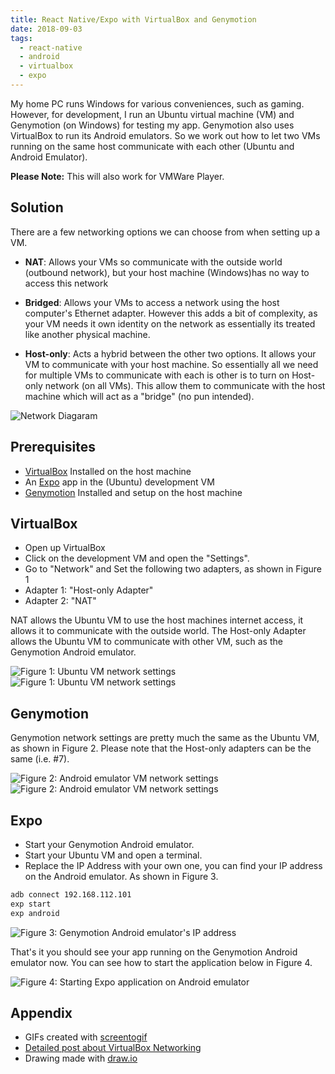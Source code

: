 ```yaml
---
title: React Native/Expo with VirtualBox and Genymotion
date: 2018-09-03
tags:
  - react-native
  - android
  - virtualbox
  - expo
---
```

My home PC runs Windows for various conveniences, such as gaming. However, for development, I run an Ubuntu virtual
machine (VM) and Genymotion (on Windows) for testing my app. Genymotion also uses VirtualBox to run its Android
emulators. So we work out how to let two VMs running on the same host communicate with each other
(Ubuntu and Android Emulator).

**Please Note:** This will also work for VMWare Player.

## Solution

There are a few networking options we can choose from when setting up a VM.

- **NAT**: Allows your VMs so communicate with the outside world (outbound network), but your host machine (Windows)has no way to access this network

- **Bridged**: Allows your VMs to access a network using the host computer's Ethernet adapter. However this adds a bit of complexity, as your VM needs it own identity on the network as essentially its treated like another physical machine.

- **Host-only**: Acts a hybrid between the other two options. It allows your VM to communicate with your host machine. So essentially all we need for multiple VMs to communicate with each is other is to turn on Host-only network (on all VMs). This allow them to communicate with the host machine which will act as a "bridge" (no pun intended).

![Network Diagaram](images/network.png)

## Prerequisites

- [VirtualBox](https://www.virtualbox.org/wiki/Downloads) Installed on the host machine
- An [Expo](https://docs.expo.io/versions/latest/workflow/create-react-native-app) app in the (Ubuntu) development VM
- [Genymotion](https://www.genymotion.com/desktop/) Installed and setup on the host machine

## VirtualBox

- Open up VirtualBox
- Click on the development VM and open the "Settings".
- Go to "Network" and Set the following two adapters, as shown in Figure 1
- Adapter 1: "Host-only Adapter"
- Adapter 2: "NAT"

NAT allows the Ubuntu VM to use the host machines internet access, it allows it to communicate with the outside world.
The Host-only Adapter allows the Ubuntu VM to communicate with other VM, such as the Genymotion Android emulator.

![Figure 1: Ubuntu VM network settings](images/ubuntu_network1.png)
![Figure 1: Ubuntu VM network settings](images/ubuntu_network2.png)

## Genymotion

Genymotion network settings are pretty much the same as the Ubuntu VM, as shown in Figure 2. Please note that the
Host-only adapters can be the same (i.e. #7).

![Figure 2: Android emulator VM network settings](images/phone_network1.png)
![Figure 2: Android emulator VM network settings](images/phone_network2.png)

## Expo

- Start your Genymotion Android emulator.
- Start your Ubuntu VM and open a terminal.
- Replace the IP Address with your own one, you can find your IP address on the Android emulator. As shown in Figure 3.

```bash
adb connect 192.168.112.101
exp start
exp android
```

![Figure 3: Genymotion Android emulator's IP address](images/genymotion_ip.png)

That's it you should see your app running on the Genymotion Android emulator now. You can see how to start the
application below in Figure 4.

![Figure 4: Starting Expo application on Android emulator](images/connecting.gif)

## Appendix

- GIFs created with [screentogif](https://www.screentogif.com/)
- [Detailed post about VirtualBox Networking](http://bertvv.github.io/notes-to-self/2015/09/29/virtualbox-networking-an-overview/)
- Drawing made with [draw.io](https://www.draw.io/)
